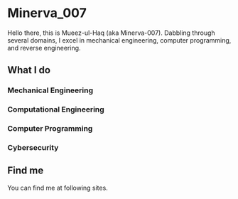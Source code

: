 # Minerva_007

Hello there, this is Mueez-ul-Haq (aka Minerva-007). Dabbling through several domains, I excel in mechanical engineering, computer programming, and reverse engineering. 

## What I do

### Mechanical Engineering

### Computational Engineering

### Computer Programming

### Cybersecurity


## Find me

You can find me at following sites.